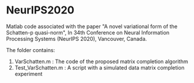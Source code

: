 # NeurIPS2020
Matlab code associated with the paper "A novel variational form of the Schatten-p quasi-norm", In 34th Conference on Neural Information Processing Systems (NeurIPS 2020), Vancouver, Canada.

The folder contains: 
1) VarSchatten.m : The code of the proposed matrix completion algorithm
2) Test_VarSchatten.m :  A script with a simulated data matrix completion experiment

